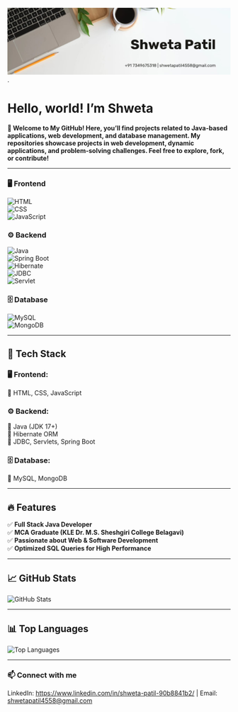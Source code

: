 ![Cover Image](https://github.com/Shwetapatil-2001/Shwetapatil-2001/blob/main/cover-page.jpg).

# Hello, world! I’m Shweta

**🚀 Welcome to My GitHub!
Here, you’ll find projects related to Java-based applications, web development, and database management. My repositories showcase projects in web development, dynamic applications, and problem-solving challenges. Feel free to explore, fork, or contribute!**


---


### 🖥️ **Frontend**  
![HTML](https://img.shields.io/badge/-HTML5-E34F26?style=for-the-badge&logo=html5&logoColor=white)  
![CSS](https://img.shields.io/badge/-CSS3-1572B6?style=for-the-badge&logo=css3)  
![JavaScript](https://img.shields.io/badge/-JavaScript-F7DF1E?style=for-the-badge&logo=javascript&logoColor=black) 

### ⚙️ **Backend**  
![Java](https://img.shields.io/badge/-Java-007396?style=for-the-badge&logo=java)  
![Spring Boot](https://img.shields.io/badge/-Spring%20Boot-6DB43F?style=for-the-badge&logo=spring)  
![Hibernate](https://img.shields.io/badge/-Hibernate-59666C?style=for-the-badge&logo=hibernate)  
![JDBC](https://img.shields.io/badge/-JDBC-003366?style=for-the-badge&logo=oracle)  
![Servlet](https://img.shields.io/badge/-Servlet-FF7800?style=for-the-badge)   

### 🗄️ **Database**  
![MySQL](https://img.shields.io/badge/-MySQL-4479A1?style=for-the-badge&logo=mysql&logoColor=white)  
![MongoDB](https://img.shields.io/badge/-MongoDB-F80000?style=for-the-badge&logo=mongodb)  

---

## 📌 Tech Stack  

### 🖥️ **Frontend:**  
🔹 HTML, CSS, JavaScript  

### ⚙️ **Backend:**  
🔹 Java (JDK 17+)  
🔹 Hibernate ORM  
🔹 JDBC, Servlets, Spring Boot

### 🗄️ **Database:**  
🔹 MySQL, MongoDB  

---

## 🔥 Features  

✅ **Full Stack Java Developer**  
✅ **MCA Graduate (KLE Dr. M.S. Sheshgiri College Belagavi)**  
✅ **Passionate about Web & Software Development**    
✅ **Optimized SQL Queries for High Performance**  

---

## 📈 GitHub Stats

![GitHub Stats](https://github-readme-stats.vercel.app/api?username=Shwetapatil-2001&show_icons=true&theme=tokyonight)

---

## 📊 Top Languages

![Top Languages](https://github-readme-stats.vercel.app/api/top-langs/?username=Shwetapatil-2001&layout=compact&theme=tokyonight)

---

### 📫 Connect with me

LinkedIn: https://www.linkedin.com/in/shweta-patil-90b8841b2/ | Email: shwetapatil4558@gmail.com
